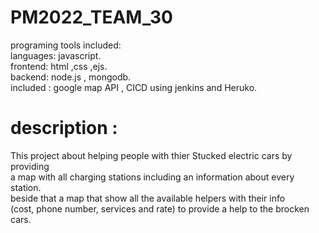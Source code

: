 # PM2022_TEAM_30
programing tools included: 
<br/>languages: javascript.
<br/>frontend: html ,css ,ejs.
<br/>backend: node.js , mongodb.
<br/>included : google map API , CICD using jenkins and Heruko.

# description :
This project about helping people with thier Stucked electric cars by providing 
<br/>a map with all charging stations including an information about every station.
<br/>beside that a map that show all the available helpers with their info 
<br/>(cost, phone number, services and rate) to provide a help to the brocken cars.
